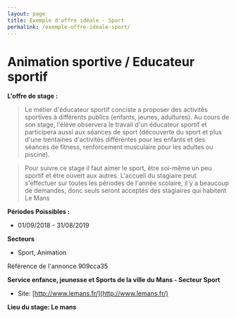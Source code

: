 ```yaml
---
layout: page
title: Exemple d'offre idéale - Sport
permalink: /exemple-offre-ideale-sport/
---
```


# Animation sportive / Educateur sportif

**L'offre de stage :**

> Le métier d'éducateur sportif conciste a proposer des activités sportives à différents publics (enfants, jeunes, adultures). Au cours de son stage, l'élève observera le travail d'un éducateur sportif et participera aussi aux séances de sport (découverte du sport et plus d'une trentaines d'activités différentes pour les enfants et des séances de fitness, renforcement musculaire pour les adultes ou piscine).

> Pour suivre ce stage il faut aimer le sport, être soi-même un peu sportif et être ouvert aux autres. L'accueil du stagiaire peut s'effectuer sur toutes les périodes de l'année scolaire, il y a beaucoup de demandes, donc seuls seront acceptés des stagiaires qui habitent Le Mans

**Périodes Poissibles :**

* 01/09/2018 - 31/08/2019

**Secteurs**

* Sport, Animation

Référence de l'annonce 909cca35

**Service enfance, jeunesse et Sports de la ville du Mans - Secteur Sport**

* Site: [http://www.lemans.fr/](http://www.lemans.fr/)

**Lieu du stage: Le mans**
